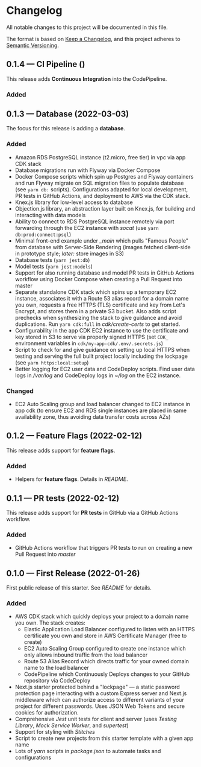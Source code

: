 # Changelog

All notable changes to this project will be documented in this file.

The format is based on [Keep a Changelog](https://keepachangelog.com/en/1.0.0/), and this project adheres to [Semantic Versioning](https://semver.org/spec/v2.0.0.html).

## 0.1.4 — CI Pipeline ()

This release adds **Continuous Integration** into the CodePipeline.

### Added



## 0.1.3 — Database (2022-03-03)

The focus for this release is adding a **database**.

### Added

* Amazon RDS PostgreSQL instance (t2.micro, free tier) in vpc via app CDK stack
* Database migrations run with Flyway via Docker Compose
* Docker Compose scripts which spin up Postgres and Flyway containers and run Flyway migrate on SQL migration files to populate database (see `yarn db:` scripts). Configurations adapted for local development, PR tests in GitHub Actions, and deployment to AWS via the CDK stack.
* Knex.js library for low-level access to database
* Objection.js library, an abstraction layer built on Knex.js, for building and interacting with data models
* Ability to connect to RDS PostgreSQL instance remotely via port forwarding through the EC2 instance with *socat* (use `yarn db:prod:connect:psql`)
* Minimal front-end example under *_main* which pulls "Famous People" from database with Server-Side Rendering (images fetched client-side in prototype style; *later:* store images in S3)
* Database tests (`yarn jest:db`)
* Model tests (`yarn jest:models`)
* Support for also running database and model PR tests in GitHub Actions workflow using Docker Compose when creating a Pull Request into master
* Separate standalone CDK stack which spins up a temporary EC2 instance, associates it with a Route 53 alias record for a domain name you own, requests a free HTTPS (TLS) certificate and key from Let's Encrypt, and stores them in a private S3 bucket. Also adds script prechecks when synthesizing the stack to give guidance and avoid duplications. Run `yarn cdk:full` in *cdk/create-certs* to get started.
* Configurability in the app CDK EC2 instance to use the certificate and key stored in S3 to serve via properly signed HTTPS (set `CDK_` environment variables in `cdk/my-app-cdk/.env/.secrets.js`)
* Script to check for and give guidance on setting up local HTTPS when testing and serving the full built project locally including the lockpage (see `yarn https:local:setup`)
* Better logging for EC2 user data and CodeDeploy scripts. Find user data logs in */var/log* and CodeDeploy logs in *~/log* on the EC2 instance.

### Changed

* EC2 Auto Scaling group and load balancer changed to EC2 instance in app cdk (to ensure EC2 and RDS single instances are placed in same availability zone, thus avoiding data transfer costs across AZs)

## 0.1.2 — Feature Flags (2022-02-12)

This release adds support for **feature flags**.

### Added

* Helpers for **feature flags**. Details in *README*.

## 0.1.1 — PR tests (2022-02-12)

This release adds support for **PR tests** in GitHub via a GitHub Actions workflow.

### Added

* GitHub Actions workflow that triggers PR tests to run on creating a new Pull Request into *master*

## 0.1.0 — First Release (2022-01-26)

First public release of this starter. See *README* for details.

### Added

* AWS CDK stack which quickly deploys your project to a domain name you own. The stack creates:
  * Elastic Application Load Balancer configured to listen with an HTTPS certificate you own and store in AWS Certificate Manager (free to create)
  * EC2 Auto Scaling Group configured to create one instance which only allows inbound traffic from the load balancer
  * Route 53 Alias Record which directs traffic for your owned domain name to the load balancer
  * CodePipeline which Continuously Deploys changes to your GitHub repository via CodeDeploy
* Next.js starter protected behind a "lockpage" — a static password protection page interacting with a custom Express server and Next.js middleware which can authorize access to different variants of your project for different passwords. Uses JSON Web Tokens and secure cookies for authorization. 
* Comprehensive *Jest* unit tests for client and server (uses *Testing Library*, *Mock Service Worker*, and *supertest*)
* Support for styling with *Stitches*
* Script to create new projects from this starter template with a given app name
* Lots of *yarn* scripts in *package.json* to automate tasks and configurations
